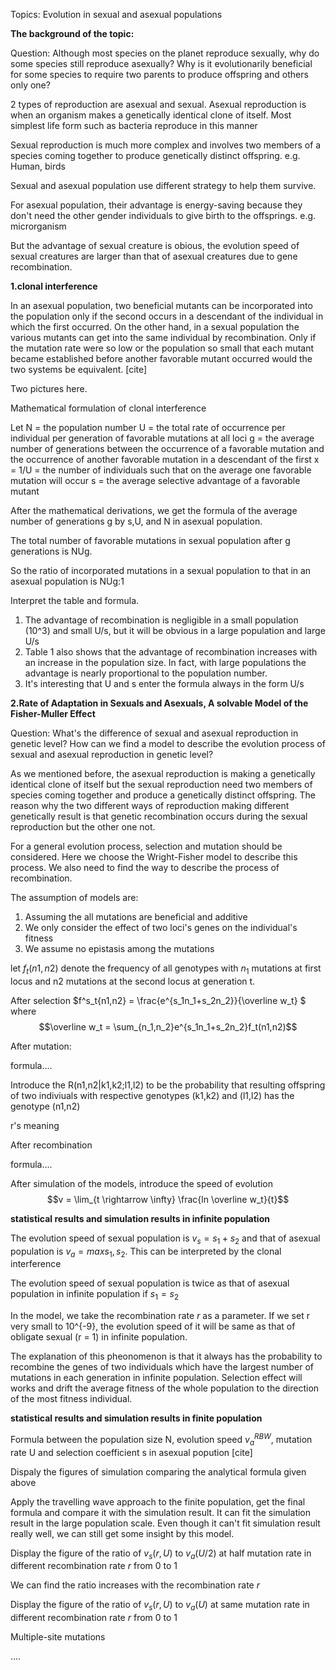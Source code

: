  Topics: Evolution in sexual and asexual populations

**The background of the topic:**
 
Question:
Although most species on the planet reproduce sexually, why do some species still reproduce asexually? Why is it evolutionarily beneficial for some species to require two parents to produce offspring and others only one?

2 types of reproduction are asexual and sexual.  Asexual reproduction is when an organism makes a genetically identical clone of itself. Most simplest life form such as bacteria reproduce in this manner

Sexual reproduction is much more complex and involves two members of a species coming together to produce genetically distinct offspring. e.g. Human, birds

Sexual and asexual population use different strategy to help them survive. 

For asexual population, their advantage is energy-saving because they don't need the other gender individuals to give birth to the offsprings.  e.g. microrganism

But the advantage of sexual creature is obious, the evolution speed of  sexual creatures are larger than that of asexual creatures due to gene recombination.

**1.clonal interference**

In an asexual population, two beneficial mutants can be incorporated into the population only if the second occurs in a descendant of the individual in which the first occurred. On the other hand, in a sexual population the various mutants can get into the same individual by recombination. Only if the mutation rate were so low or the population so small that each mutant became established before another favorable mutant occurred would the two systems be equivalent. [cite]

Two pictures here.

Mathematical formulation of clonal interference

Let N = the population number
U = the total rate of occurrence per individual per generation of favorable mutations at all loci
g = the average number of generations between the occurrence of a favorable mutation and the occurrence of another favorable mutation in a descendant of the first
x = 1/U = the number of individuals such that on the average one favorable mutation will occur
s = the average selective advantage of a favorable mutant

After the mathematical derivations, we get the formula of the average number of generations g by s,U, and N in asexual population.

The total number of favorable mutations in sexual population after g generations is NUg.

So the ratio of incorporated mutations in a sexual population to that in an asexual population is NUg:1

Interpret the table and formula.
1. The advantage of recombination is negligible in a small population (10^3) and small U/s, but it will be obvious in a large population and large U/s
2. Table 1 also shows that the advantage of recombination increases with an increase in the population size. In fact, with large populations the advantage is nearly proportional to the population number.
3. It's interesting that U and s enter the formula  always in the form U/s

**2.Rate of Adaptation in Sexuals and Asexuals, A solvable Model of the Fisher-Muller Effect**

Question:
What's the difference of sexual and asexual reproduction in genetic level? How can we find a model to describe the evolution process of sexual and asexual reproduction in genetic level?

As we mentioned before, the asexual reproduction is making a genetically identical clone of itself but the sexual reproduction need two members of species coming together and produce a genetically distinct offspring. The reason why the two different ways of reproduction making different genetically result is that genetic recombination occurs during the sexual reproduction but the other one not.

For a general evolution process, selection and mutation should be considered. Here we choose the Wright-Fisher model to describe this process. We also need to find the way to describe the process of recombination.

The assumption of models are:
1. Assuming the all mutations are beneficial and additive
2. We only consider the effect of  two loci's genes on the individual's fitness
3. We assume no epistasis among the mutations

let $f_t(n1,n2)$ denote the frequency of all genotypes with $n_1$ mutations at first locus and n2 mutations at the second locus at generation t. 

After selection
$f^s_t{n1,n2} = \frac{e^{s_1n_1+s_2n_2}}{\overline w_t} $
where
$$\overline w_t = \sum_{n_1,n_2}e^{s_1n_1+s_2n_2}f_t(n1,n2)$$

After mutation:

formula....

Introduce the R(n1,n2|k1,k2;l1,l2) to be the probability that resulting offspring of two indiviuals with respective genotypes (k1,k2) and (l1,l2) has the genotype (n1,n2)

r's meaning

After recombination

formula....

After simulation of the models, introduce the speed of evolution $$v = \lim_{t \rightarrow \infty} \frac{ln \overline w_t}{t}$$

**statistical results and simulation results in infinite population**

The evolution speed of sexual population is $v_s = s_1+s_2$ and that of asexual population is $v_a = max{s_1,s_2}$. This can be interpreted by the clonal interference

The evolution speed of sexual population is twice as that of asexual population in infinite population if $s_1 = s_2$ 

In the model, we take the recombination rate *r* as a parameter. If we set r very small to 10^{-9}, the evolution speed of it will be same as that of obligate sexual (r = 1) in infinite population.

The explanation of this pheonomenon is that it always has the probability to recombine the genes of two individuals which have the largest number of mutations in each generation in infinite population. Selection effect will works and drift the average fitness of the whole population to the direction of the most fitness individual.

**statistical results and simulation results in finite population**

Formula between the population size N, evolution speed $v^{RBW}_a$, mutation rate U and selection coefficient s in asexual popution [cite]

Dispaly the figures of simulation comparing the analytical formula given above

Apply the travelling wave approach to the finite population, get the final formula and compare it with the simulation result. It can fit the simulation result in the large population scale. Even though it can't fit simulation result really well, we can still get some insight by this model.

Display the figure of the ratio of $v_s(r,U)$ to $v_a(U/2)$ at half mutation rate in different recombination rate *r* from 0 to 1

We can find the ratio increases with the recombination rate *r*

Display the figure of the ratio of $v_s(r,U)$ to $v_a(U)$ at same mutation rate in different recombination rate *r* from 0 to 1 

Multiple-site mutations

....